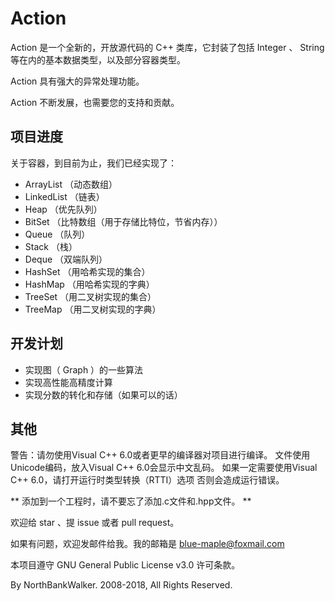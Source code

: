 # Action

Action 是一个全新的，开放源代码的 C++ 类库，它封装了包括 Integer 、 String 等在内的基本数据类型，以及部分容器类型。

Action 具有强大的异常处理功能。

Action 不断发展，也需要您的支持和贡献。

## 项目进度

关于容器，到目前为止，我们已经实现了：

- ArrayList （动态数组）
- LinkedList （链表）
- Heap （优先队列）
- BitSet （比特数组（用于存储比特位，节省内存））
- Queue （队列）
- Stack （栈）
- Deque （双端队列）
- HashSet （用哈希实现的集合）
- HashMap （用哈希实现的字典）
- TreeSet （用二叉树实现的集合）
- TreeMap （用二叉树实现的字典）

## 开发计划

- 实现图（ Graph ）的一些算法
- 实现高性能高精度计算
- 实现分数的转化和存储（如果可以的话）

## 其他

警告：请勿使用Visual C++ 6.0或者更早的编译器对项目进行编译。
文件使用Unicode编码，放入Visual C++ 6.0会显示中文乱码。
如果一定需要使用Visual C++ 6.0，请打开运行时类型转换（RTTI）选项
否则会造成运行错误。

** 添加到一个工程时，请不要忘了添加.c文件和.hpp文件。 **

欢迎给 star 、提 issue 或者 pull request。

如果有问题，欢迎发邮件给我。我的邮箱是 blue-maple@foxmail.com

本项目遵守 GNU General Public License v3.0 许可条款。

By NorthBankWalker. 2008-2018, All Rights Reserved.
